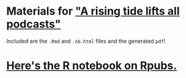 # Materials for ["A rising tide lifts all podcasts"](https://thelittledataset.com/2017/07/26/a-rising-tide-lifts-all-podcasts/)
Included are the `.Rmd` and `.nb.html` files and the generated `pdf`!


# [Here's the R notebook on Rpubs.](http://rpubs.com/apalbright/podcast-release-trends)
